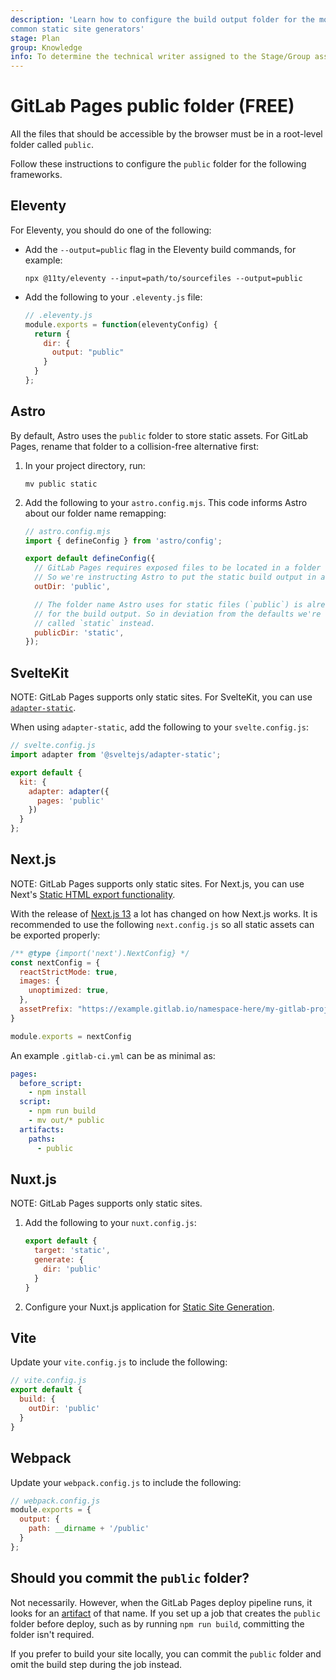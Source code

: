 ```yaml
---
description: 'Learn how to configure the build output folder for the most
common static site generators'
stage: Plan
group: Knowledge
info: To determine the technical writer assigned to the Stage/Group associated with this page, see https://about.gitlab.com/handbook/product/ux/technical-writing/#assignments
---
```


# GitLab Pages public folder **(FREE)**

All the files that should be accessible by the browser must be in a root-level folder called `public`.

Follow these instructions to configure the `public` folder
for the following frameworks.

## Eleventy

For Eleventy, you should do one of the following:

- Add the `--output=public` flag in the Eleventy build commands, for example:

  `npx @11ty/eleventy --input=path/to/sourcefiles --output=public`

- Add the following to your `.eleventy.js` file:

  ```javascript
  // .eleventy.js
  module.exports = function(eleventyConfig) {
    return {
      dir: {
        output: "public"
      }
    }
  };
  ```

## Astro

By default, Astro uses the `public` folder to store static assets. For GitLab Pages,
rename that folder to a collision-free alternative first:

1. In your project directory, run:

   ```shell
   mv public static
   ```

1. Add the following to your `astro.config.mjs`. This code informs Astro about
   our folder name remapping:

   ```javascript
   // astro.config.mjs
   import { defineConfig } from 'astro/config';

   export default defineConfig({
     // GitLab Pages requires exposed files to be located in a folder called "public".
     // So we're instructing Astro to put the static build output in a folder of that name.
     outDir: 'public',

     // The folder name Astro uses for static files (`public`) is already reserved
     // for the build output. So in deviation from the defaults we're using a folder
     // called `static` instead.
     publicDir: 'static',
   });
   ```

## SvelteKit

NOTE:
GitLab Pages supports only static sites. For SvelteKit,
you can use [`adapter-static`](https://kit.svelte.dev/docs/adapters#supported-environments-static-sites).

When using `adapter-static`, add the following to your `svelte.config.js`:

```javascript
// svelte.config.js
import adapter from '@sveltejs/adapter-static';

export default {
  kit: {
    adapter: adapter({
      pages: 'public'
    })
  }
};
```

## Next.js

NOTE:
GitLab Pages supports only static sites. For Next.js, you can use
Next's [Static HTML export functionality](https://nextjs.org/docs/advanced-features/static-html-export).

With the release of [Next.js 13](https://nextjs.org/blog/next-13) a lot has changed on how Next.js works.
It is recommended to use the following `next.config.js` so all static assets can be exported properly:

```javascript
/** @type {import('next').NextConfig} */
const nextConfig = {
  reactStrictMode: true,
  images: {
    unoptimized: true,
  },
  assetPrefix: "https://example.gitlab.io/namespace-here/my-gitlab-project/"
}

module.exports = nextConfig
```

An example `.gitlab-ci.yml` can be as minimal as:

```yaml
pages:
  before_script:
    - npm install
  script:
    - npm run build
    - mv out/* public
  artifacts:
    paths:
      - public
```

## Nuxt.js

NOTE:
GitLab Pages supports only static sites.

1. Add the following to your `nuxt.config.js`:

   ```javascript
   export default {
     target: 'static',
     generate: {
       dir: 'public'
     }
   }
   ```

1. Configure your Nuxt.js application for
   [Static Site Generation](https://nuxtjs.org/docs/features/deployment-targets/#static-hosting).

## Vite

Update your `vite.config.js` to include the following:

```javascript
// vite.config.js
export default {
  build: {
    outDir: 'public'
  }
}
```

## Webpack

Update your `webpack.config.js` to include the following:

```javascript
// webpack.config.js
module.exports = {
  output: {
    path: __dirname + '/public'
  }
};
```

## Should you commit the `public` folder?

Not necessarily. However, when the GitLab Pages deploy pipeline runs, it looks
for an [artifact](../../../ci/jobs/job_artifacts.md) of that name.
If you set up a job that creates the `public` folder before deploy, such as by
running `npm run build`, committing the folder isn't required.

If you prefer to build your site locally, you can commit the `public` folder and
omit the build step during the job instead.
